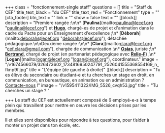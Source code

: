 +++
class = "fonctionnement-single staff"
questions = []
title = "Staff du CEF"
title_text_black = "du CEF"
title_text_red = "Fonctionnement"
type = ""
[cta_footer]
btn_text = ""
link = ""
show = false
text = ""
[[block]]
description = "Première rangée :\n\n* [**Paulina**](mailto:paulina@lecef.org \"paulina@lecef.org\") et [**Hugo**](hugo@lecef.org), chargé-es de projet et d'animation dans le cadre du Pacte pour un Enseignement d'excellence ;\n* [**Déborah**](mailto:deborah@lecef.org \"deborah@lecef.org\"), détachée pédagogique.\n\nDeuxième rangée :\n\n* [**Clara**](mailto:clara@lecef.org \"cef.clara@gmail.com\"), chargée de communication ;\n* [**Osias**](mailto:sj@lecef.org), juriste ;\n* [**Bertrand**](mailto:bertrand@lecef.org), chargé de projet (en partenariat pédagogique avec [**Relie-F**](http://relie-f.be/)) ;\n* [**Logan**](mailto:logan@lecef.org \"logan@lecef.org\"), coordinateur."
image = "/v1674566079/326473602_1734816950247791_2526041555368554169_n_fknp9f.jpg"
title = "L'équipe (de gauche à droite)"
[[block]]
description = "Tu es élève du secondaire ou étudiant-e et tu cherches un stage en droit, en communication, en bureautique, en animation ou en administration ? [Contacte-nous](/contact) !"
image = "/v1595411322/IMG_5526_cvqh53.jpg"
title = "Tu cherches un stage ? "

+++
Le staff du CEF est actuellement composé de 6 employé-e-s à temps plein qui travaillent pour mettre en oeuvre les décisions prises par les membres.

Il et elles sont disponibles pour répondre à tes questions, pour t’aider à monter un projet dans ton école, etc.